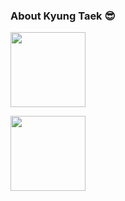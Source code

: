 ### About Kyung Taek :sunglasses:

<p>
  <a href="https://www.credly.com/badges/9ca3283a-7c0b-4df9-80ba-205e51b65858/public_url" target="_blank">
    <img height="120em" src="https://user-images.githubusercontent.com/20392698/211188364-1579467b-2d58-486a-9f7a-0cc24ed474aa.png">
  </a>
</p>

<a href='https://www.credly.com/badges/9ca3283a-7c0b-4df9-80ba-205e51b65858/public_url' target='_blank'>
  <img height="120em" src="https://user-images.githubusercontent.com/20392698/211188364-1579467b-2d58-486a-9f7a-0cc24ed474aa.png">
</a>
